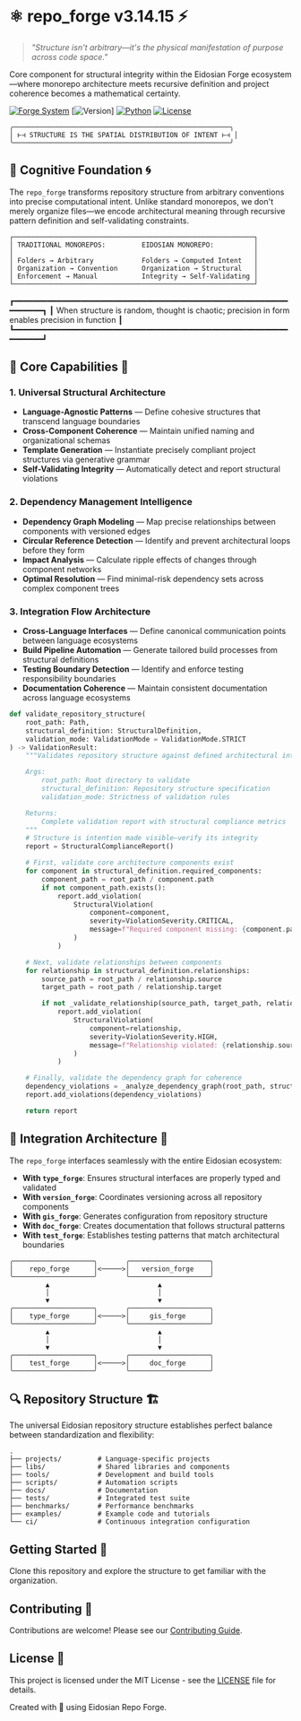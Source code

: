 # ⚛️ **repo_forge** v3.14.15 ⚡

> _"Structure isn't arbitrary—it's the physical manifestation of purpose across code space."_

Core component for structural integrity within the Eidosian Forge ecosystem—where monorepo architecture meets recursive definition and project coherence becomes a mathematical certainty.

[![Forge System](https://img.shields.io/badge/Forge-System-8A2BE2)](https://github.com/Ace1928) [![Version](https://img.shields.io/badge/Version-3.14.15-blue)] [![Python](https://img.shields.io/badge/Python-3.12+-purple)](https://www.python.org/) [![License](https://img.shields.io/badge/License-Eidosian-green)](https://github.com/Ace1928/eidosian_forge)

```ascii
╭──────────────────────────────────────────────────────╮
│ ⊢⊣ STRUCTURE IS THE SPATIAL DISTRIBUTION OF INTENT ⊢⊣ │
╰──────────────────────────────────────────────────────╯
```

## 🧠 **Cognitive Foundation** 🌀

The `repo_forge` transforms repository structure from arbitrary conventions into precise computational intent. Unlike standard monorepos, we don't merely organize files—we encode architectural meaning through recursive pattern definition and self-validating constraints.

```ascii
┌────────────────────────────────────────────────────────────┐
│ TRADITIONAL MONOREPOS:         EIDOSIAN MONOREPO:          │
│                                                            │
│ Folders → Arbitrary            Folders → Computed Intent   │
│ Organization → Convention      Organization → Structural   │
│ Enforcement → Manual           Integrity → Self-Validating │
└────────────────────────────────────────────────────────────┘
```

┏━━━━━━━━━━━━━━━━━━━━━━━━━━━━━━━━━━━━━━━━━━━━━━━━━━━━━━━━━━━━━━━━━┓
┃ When structure is random, thought is chaotic; precision in form enables precision in function ┃
┗━━━━━━━━━━━━━━━━━━━━━━━━━━━━━━━━━━━━━━━━━━━━━━━━━━━━━━━━━━━━━━━━━┛

## 💎 **Core Capabilities** 🎯

### **1. Universal Structural Architecture**

- **Language-Agnostic Patterns** — Define cohesive structures that transcend language boundaries
- **Cross-Component Coherence** — Maintain unified naming and organizational schemas
- **Template Generation** — Instantiate precisely compliant project structures via generative grammar
- **Self-Validating Integrity** — Automatically detect and report structural violations

### **2. Dependency Management Intelligence**

- **Dependency Graph Modeling** — Map precise relationships between components with versioned edges
- **Circular Reference Detection** — Identify and prevent architectural loops before they form
- **Impact Analysis** — Calculate ripple effects of changes through component networks
- **Optimal Resolution** — Find minimal-risk dependency sets across complex component trees

### **3. Integration Flow Architecture**

- **Cross-Language Interfaces** — Define canonical communication points between language ecosystems
- **Build Pipeline Automation** — Generate tailored build processes from structural definitions
- **Testing Boundary Detection** — Identify and enforce testing responsibility boundaries
- **Documentation Coherence** — Maintain consistent documentation across language ecosystems

```python
def validate_repository_structure(
    root_path: Path,
    structural_definition: StructuralDefinition,
    validation_mode: ValidationMode = ValidationMode.STRICT
) -> ValidationResult:
    """Validates repository structure against defined architectural intent.

    Args:
        root_path: Root directory to validate
        structural_definition: Repository structure specification
        validation_mode: Strictness of validation rules

    Returns:
        Complete validation report with structural compliance metrics
    """
    # Structure is intention made visible—verify its integrity
    report = StructuralComplianceReport()

    # First, validate core architecture components exist
    for component in structural_definition.required_components:
        component_path = root_path / component.path
        if not component_path.exists():
            report.add_violation(
                StructuralViolation(
                    component=component,
                    severity=ViolationSeverity.CRITICAL,
                    message=f"Required component missing: {component.path}"
                )
            )

    # Next, validate relationships between components
    for relationship in structural_definition.relationships:
        source_path = root_path / relationship.source
        target_path = root_path / relationship.target

        if not _validate_relationship(source_path, target_path, relationship.type):
            report.add_violation(
                StructuralViolation(
                    component=relationship,
                    severity=ViolationSeverity.HIGH,
                    message=f"Relationship violated: {relationship.source} → {relationship.target}"
                )
            )

    # Finally, validate the dependency graph for coherence
    dependency_violations = _analyze_dependency_graph(root_path, structural_definition)
    report.add_violations(dependency_violations)

    return report
```

## 🌠 **Integration Architecture** 🧩

The `repo_forge` interfaces seamlessly with the entire Eidosian ecosystem:

- **With `type_forge`**: Ensures structural interfaces are properly typed and validated
- **With `version_forge`**: Coordinates versioning across all repository components
- **With `gis_forge`**: Generates configuration from repository structure
- **With `doc_forge`**: Creates documentation that follows structural patterns
- **With `test_forge`**: Establishes testing patterns that match architectural boundaries

```ascii
╭────────────────────╮       ╭────────────────────╮
│    repo_forge      │<─────>│   version_forge    │
╰────────────────────╯       ╰────────────────────╯
         ▲                           ▲
         │                           │
         ▼                           ▼
╭────────────────────╮       ╭────────────────────╮
│    type_forge      │<─────>│     gis_forge      │
╰────────────────────╯       ╰────────────────────╯
         ▲                           ▲
         │                           │
         ▼                           ▼
╭────────────────────╮       ╭────────────────────╮
│    test_forge      │<─────>│     doc_forge      │
╰────────────────────╯       ╰────────────────────╯
```

## 🔍 **Repository Structure** 🏗️

The universal Eidosian repository structure establishes perfect balance between standardization and flexibility:

```ascii
.
├── projects/         # Language-specific projects
├── libs/             # Shared libraries and components
├── tools/            # Development and build tools
├── scripts/          # Automation scripts
├── docs/             # Documentation
├── tests/            # Integrated test suite
├── benchmarks/       # Performance benchmarks
├── examples/         # Example code and tutorials
└── ci/               # Continuous integration configuration
```

## Getting Started 🏁

Clone this repository and explore the structure to get familiar with the organization.

## Contributing 👥

Contributions are welcome! Please see our [Contributing Guide](CONTRIBUTING.md).

## License 📄

This project is licensed under the MIT License - see the [LICENSE](LICENSE) file for details.

Created with 💜 using Eidosian Repo Forge.
